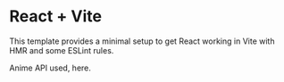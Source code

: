 # React + Vite

This template provides a minimal setup to get React working in Vite with HMR and some ESLint rules.

Anime API used, here.

